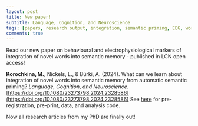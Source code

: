 ```yaml
---
layout: post
title: New paper!
subtitle: Language, Cognition, and Neuroscience
tags: [papers, research output, integration, semantic priming, EEG, word learning, Bayesian analysis]
comments: true
---
```


Read our new paper on behavioural and electrophysiological markers of integration of novel words into semantic memory - published in LCN open access!

**Korochkina, M.**, Nickels, L., & Bürki, A. (2024). What can we learn about integration of novel words into semantic memory from automatic semantic priming? *Language, Cognition, and Neuroscience*. [https://doi.org/10.1080/23273798.2024.2328586](https://doi.org/10.1080/23273798.2024.2328586)
See [here](https://osf.io/ycukn/) for pre-registration, pre-print, data, and analysis code.

Now all research articles from my PhD are finally out!

